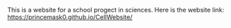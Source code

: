 This is a website for a school progect in sciences.
Here is the website link: https://princemask0.github.io/CellWebsite/
